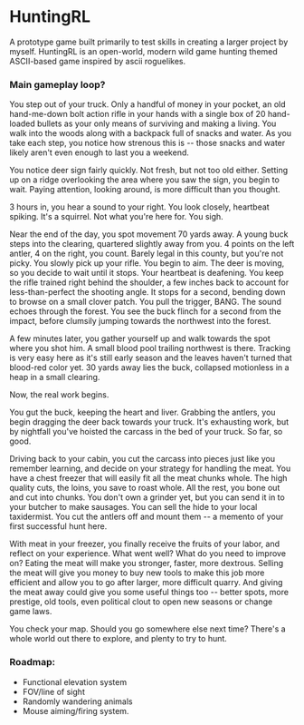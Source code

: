 # HuntingRL

A prototype game built primarily to test skills in creating a larger project by myself.  HuntingRL is an open-world,
modern wild game hunting themed ASCII-based game inspired by ascii roguelikes.

### Main gameplay loop?

You step out of your truck.  Only a handful of money in your pocket, an old hand-me-down bolt action rifle in your hands with
a single box of 20 hand-loaded bullets as your only means of surviving and making a living.  You walk into the woods along with a backpack
full of snacks and water.  As you take each step, you notice how strenous this is -- those snacks and water likely aren't even enough to 
last you a weekend.

You notice deer sign fairly quickly.  Not fresh, but not too old either.  Setting up on a ridge overlooking the area where you saw the
sign, you begin to wait.  Paying attention, looking around, is more difficult than you thought.

3 hours in, you hear a sound to your right.  You look closely, heartbeat spiking.  It's a squirrel.  Not what you're here for.  You sigh.

Near the end of the day, you spot movement 70 yards away.  A young buck steps into the clearing, quartered slightly away from you.  4
points on the left antler, 4 on the right, you count.  Barely legal in this county, but you're not picky. You slowly pick up your rifle.
You begin to aim.  The deer is moving, so you decide to wait until it stops.  Your heartbeat is deafening.  You keep the rifle trained
right behind the shoulder, a few inches back to account for less-than-perfect the shooting angle.  It stops for a second, bending down to
browse on a small clover patch.  You pull the trigger, BANG.  The sound echoes through the forest.  You see the buck flinch for a second
from the impact, before clumsily jumping towards the northwest into the forest.

A few minutes later, you gather yourself up and walk towards the spot where you shot him.  A small blood pool trailing northwest is
there. Tracking is very easy here as it's still early season and the leaves haven't turned that blood-red color yet.  30 yards away lies
the buck, collapsed motionless in a heap in a small clearing. 

Now, the real work begins.

You gut the buck, keeping the heart and liver.  Grabbing the antlers, you begin dragging the deer back towards your truck.  It's
exhausting work, but by nightfall you've hoisted the carcass in the bed of your truck.  So far, so good.

Driving back to your cabin, you cut the carcass into pieces just like you remember learning, and decide on your strategy for handling
the meat. You have a chest freezer that will easily fit all the meat chunks whole.  The high quality cuts, the loins, you save to roast
whole.  All the rest, you bone out and cut into chunks.  You don't own a grinder yet, but you can send it in to your butcher to make
sausages.  You can sell the hide to your local taxidermist.  You cut the antlers off and mount them -- a memento of your first
successful hunt here.

With meat in your freezer, you finally receive the fruits of your labor, and reflect on your experience.  What went well?  What do you
need to improve on?  Eating the meat will make you stronger, faster, more dextrous.  Selling the meat will give you money to buy new
tools to make this job more efficient and allow you to go after larger, more difficult quarry.  And giving the meat away could give you
some useful things too -- better spots, more prestige, old tools, even political clout to open new seasons or change game laws.

You check your map.  Should you go somewhere else next time?  There's a whole world out there to explore, and plenty to try to hunt.

### Roadmap:

 * Functional elevation system
 * FOV/line of sight
 * Randomly wandering animals
 * Mouse aiming/firing system.
